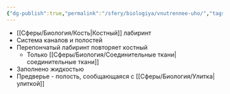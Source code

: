 ```yaml
---
{"dg-publish":true,"permalink":"/sfery/biologiya/vnutrennee-uho/","tags":["Анатомия"]}
---
```


- [[Сферы/Биология/Кость\|Костный]] лабиринт
- Система каналов и полостей
- Перепончатый лабиринт повторяет костный
	- Только [[Сферы/Биология/Соединительные ткани\|соединительные ткани]]
- Заполнено жидкостью
- Предверье - полость, сообщающаяся с [[Сферы/Биология/Улитка\|улиткой]] 